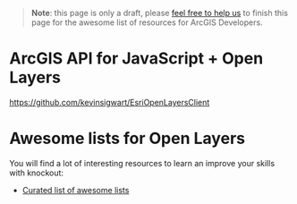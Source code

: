 > **Note**: this page is only a draft, please [feel free to help us](https://github.com/hhkaos/awesome-arcgis#contributions) to finish this page for the awesome list of resources for ArcGIS Developers.

# ArcGIS API for JavaScript + Open Layers
https://github.com/kevinsigwart/EsriOpenLayersClient

# Awesome lists for Open Layers
You will find a lot of interesting resources to learn an improve your skills
with knockout:
* [Curated list of awesome lists](https://github.com/sindresorhus/awesome)
